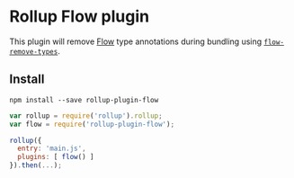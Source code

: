 Rollup Flow plugin
==================

This plugin will remove [Flow](https://flowtype.org) type annotations during
bundling using [`flow-remove-types`](https://github.com/leebyron/flow-remove-types).

## Install

```
npm install --save rollup-plugin-flow
```

```js
var rollup = require('rollup').rollup;
var flow = require('rollup-plugin-flow');

rollup({
  entry: 'main.js',
  plugins: [ flow() ]
}).then(...);
```
